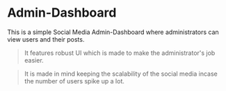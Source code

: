 # Admin-Dashboard

This is a simple Social Media Admin-Dashboard where administrators can view users and their posts.
> It features robust UI which is made to make the administrator's job easier.

> It is made in mind keeping the scalability of the social media incase the number of users spike up a lot.
